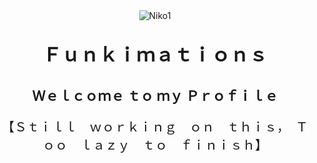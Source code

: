 <!--Header-->
<div align="center">
    <img src="https://media.tenor.com/HUA9-yiZHd4AAAAj/niko-oneshot.gif" alt="Niko1">
    <p style="font-size: 30; font-weight: bolder;">Ｆｕｎｋｉｍａｔｉｏｎｓ</p> 
    <h2>Ｗｅｌｃｏｍｅ ｔｏ ｍｙ Ｐｒｏｆｉｌｅ</h2>
    
</div>

<!--Intro-->

<div align="center" style="font-size: 20px;">
    <p>【﻿Ｓｔｉｌｌ　ｗｏｒｋｉｎｇ　ｏｎ　ｔｈｉｓ，　Ｔｏｏ　ｌａｚｙ　ｔｏ　ｆｉｎｉｓｈ】</p>
</div>

<!--<div style="font-size: 20px; margin: 10px;" align="left">
    <p>✨✮ ⋆ ˚｡𖦹３Ｄ Ａｎｉｍａｔｏｒ ⋆｡°✩</p>
    •
    <p>✨✮ ⋆ ˚｡𖦹３Ｄ Ａｒｔｉｓｔ⋆｡°✩</p>
    •
    <p>✨✮ ⋆ ˚｡𖦹ＧＦＸ Ａｒｔｉｓｔ⋆｡°✩</p>
</div>-->
